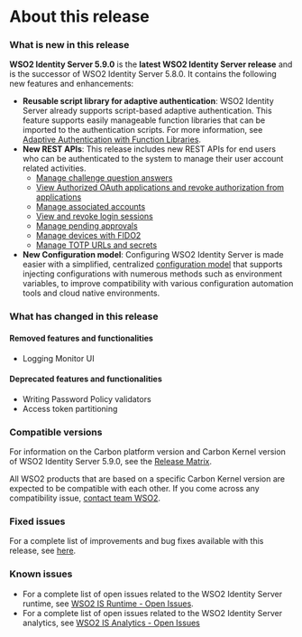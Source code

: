 # About this release

### What is new in this release

**WSO2 Identity Server 5.9.0** is the **latest WSO2 Identity Server release** and is the successor of WSO2 Identity Server 5.8.0. It contains the following new features and enhancements:


<ul>    
    <li><b>Reusable script library for adaptive authentication</b>: WSO2 Identity Server already supports script-based adaptive authentication. This feature supports easily manageable function libraries that can be imported to the authentication scripts. For more information, see <a href="../../learn/adaptive-authentication-with-function-library">Adaptive Authentication with Function Libraries</a>.</li>
    <li><b>New REST APIs</b>: This release includes new REST APIs for end users who can be authenticated to the system to manage their user account related activities.        	
		<ul>
						<li><a href="../../develop/challenge-rest-api">Manage challenge question answers</a></li>
						<li><a href="../../develop/authorized-apps-rest-api">View Authorized OAuth applications and revoke authorization from applications</a></li>
						<li><a href="../../develop/association-rest-api">Manage associated accounts</a></li>
						<li><a href="../../develop/session-mgt-rest-api">View and revoke login sessions</a></li>
						<li><a href="../../develop/approvals-rest-api">Manage pending approvals</a></li>
						<li><a href="../../develop/fido-rest-api/">Manage devices with FIDO2</a></li>
						<li><a href="../../develop/totp-rest-api/">Manage TOTP URLs and secrets</a></li>
					</ul>
	</li>
	<li><b>New Configuration model</b>: Configuring WSO2 Identity Server is made easier with a simplified, centralized <a href="../../references/new-configuration-model">configuration model</a> that supports injecting configurations with numerous methods such as environment variables, to improve compatibility with various configuration automation tools and cloud native environments.</li>
</ul>


### What has changed in this release

#### Removed features and functionalities

-	Logging Monitor UI
 

#### Deprecated features and functionalities

-	Writing Password Policy validators 
-   Access token partitioning

### Compatible versions

For information on the Carbon platform version and Carbon Kernel version
of WSO2 Identity Server 5.9.0, see the [Release
Matrix](https://wso2.com/products/carbon/release-matrix/).

All WSO2 products that are based on a specific Carbon Kernel version are
expected to be compatible with each other. If you come across any
compatibility issue, [contact team WSO2](https://wso2.com/contact/).

### Fixed issues

For a complete list of improvements and bug fixes available with this
release, see [here](https://github.com/wso2/product-is/milestone/83?closed=1).

### Known issues

-   For a complete list of open issues related to the WSO2 Identity
    Server runtime, see [WSO2 IS Runtime - Open
    Issues](https://github.com/wso2/product-is/issues).
-   For a complete list of open issues related to the WSO2 Identity
    Server analytics, see [WSO2 IS Analytics - Open
    Issues](https://github.com/wso2/analytics-is/issues)

